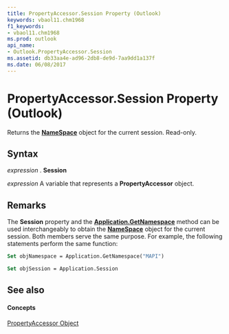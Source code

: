 ```yaml
---
title: PropertyAccessor.Session Property (Outlook)
keywords: vbaol11.chm1968
f1_keywords:
- vbaol11.chm1968
ms.prod: outlook
api_name:
- Outlook.PropertyAccessor.Session
ms.assetid: db33aa4e-ad96-2db8-de9d-7aa9dd1a137f
ms.date: 06/08/2017
---
```



# PropertyAccessor.Session Property (Outlook)

Returns the  **[NameSpace](Outlook.NameSpace.md)** object for the current session. Read-only.


## Syntax

 _expression_ . **Session**

 _expression_ A variable that represents a **PropertyAccessor** object.


## Remarks

The  **Session** property and the **[Application.GetNamespace](Outlook.Application.GetNamespace.md)** method can be used interchangeably to obtain the **[NameSpace](Outlook.NameSpace.md)** object for the current session. Both members serve the same purpose. For example, the following statements perform the same function:


```vb
Set objNamespace = Application.GetNamespace("MAPI") 
```


```vb
Set objSession = Application.Session
```


## See also


#### Concepts


[PropertyAccessor Object](propertyaccessor-object-outlook.md)


